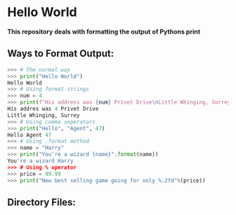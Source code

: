 # Hello World

**This repository deals with formatting the output of Pythons print**

## Ways to Format Output:

```Python
>>> # The normal way
>>> print("Hello World")
Hello World
>>> # Using format strings
>>> num = 4
>>> print(f"His address was {num} Privet Drive\nLittle Whinging, Surrey")
His addres was 4 Privet Drive
Little Whinging, Surrey
>>> # Using comma seperators
>>> print("Hello", "Agent", 47)
Hello Agent 47
>>> # Using .format method
>>> name = "Harry"
>>> print("You're a wizard {name}".format(name))
You're a wizard Harry
>>> # Using % operator
>>> price = 99.99
>>> print("New best selling game going for only %.2fd"%(price))
```

## Directory Files:
